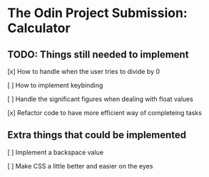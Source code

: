 # The Odin Project Submission: Calculator

## TODO: Things still needed to implement
[x] How to handle when the user tries to divide by 0

[ ] How to implement keybinding

[ ] Handle the significant figures  when dealing with float values

[x] Refactor code to have more efficient way of completeing tasks

## Extra things that could be implemented
[ ] Implement a backspace value

[ ] Make CSS a little better and easier on the eyes

